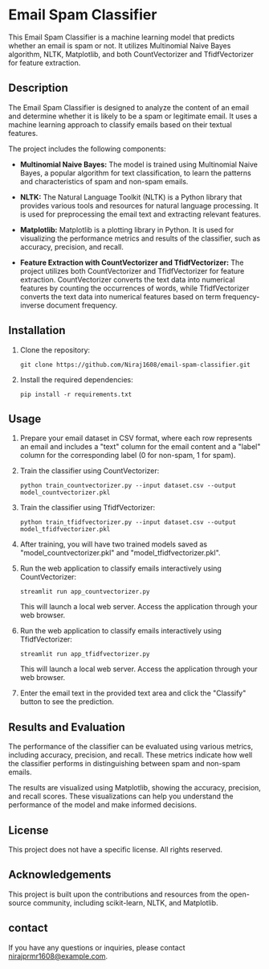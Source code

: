 # Email Spam Classifier

This Email Spam Classifier is a machine learning model that predicts whether an email is spam or not. It utilizes Multinomial Naive Bayes algorithm, NLTK, Matplotlib, and both CountVectorizer and TfidfVectorizer for feature extraction.

## Description

The Email Spam Classifier is designed to analyze the content of an email and determine whether it is likely to be a spam or legitimate email. It uses a machine learning approach to classify emails based on their textual features.

The project includes the following components:

- **Multinomial Naive Bayes:** The model is trained using Multinomial Naive Bayes, a popular algorithm for text classification, to learn the patterns and characteristics of spam and non-spam emails.

- **NLTK:** The Natural Language Toolkit (NLTK) is a Python library that provides various tools and resources for natural language processing. It is used for preprocessing the email text and extracting relevant features.

- **Matplotlib:** Matplotlib is a plotting library in Python. It is used for visualizing the performance metrics and results of the classifier, such as accuracy, precision, and recall.

- **Feature Extraction with CountVectorizer and TfidfVectorizer:** The project utilizes both CountVectorizer and TfidfVectorizer for feature extraction. CountVectorizer converts the text data into numerical features by counting the occurrences of words, while TfidfVectorizer converts the text data into numerical features based on term frequency-inverse document frequency.

## Installation

1. Clone the repository:
   ```
   git clone https://github.com/Niraj1608/email-spam-classifier.git
   ```

2. Install the required dependencies:
   ```
   pip install -r requirements.txt
   ```

## Usage

1. Prepare your email dataset in CSV format, where each row represents an email and includes a "text" column for the email content and a "label" column for the corresponding label (0 for non-spam, 1 for spam).

2. Train the classifier using CountVectorizer:
   ```
   python train_countvectorizer.py --input dataset.csv --output model_countvectorizer.pkl
   ```

3. Train the classifier using TfidfVectorizer:
   ```
   python train_tfidfvectorizer.py --input dataset.csv --output model_tfidfvectorizer.pkl
   ```

4. After training, you will have two trained models saved as "model_countvectorizer.pkl" and "model_tfidfvectorizer.pkl".

5. Run the web application to classify emails interactively using CountVectorizer:
   ```
   streamlit run app_countvectorizer.py
   ```

   This will launch a local web server. Access the application through your web browser.

6. Run the web application to classify emails interactively using TfidfVectorizer:
   ```
   streamlit run app_tfidfvectorizer.py
   ```

   This will launch a local web server. Access the application through your web browser.

7. Enter the email text in the provided text area and click the "Classify" button to see the prediction.

## Results and Evaluation

The performance of the classifier can be evaluated using various metrics, including accuracy, precision, and recall. These metrics indicate how well the classifier performs in distinguishing between spam and non-spam emails.

The results are visualized using Matplotlib, showing the accuracy, precision, and recall scores. These visualizations can help you understand the performance of the model and make informed decisions.

## License

This project does not have a specific license. All rights reserved.


## Acknowledgements
This project is built upon the contributions and resources from the open-source community, including scikit-learn, NLTK, and Matplotlib.

## contact
If you have any questions or inquiries, please contact nirajprmr1608@example.com.

